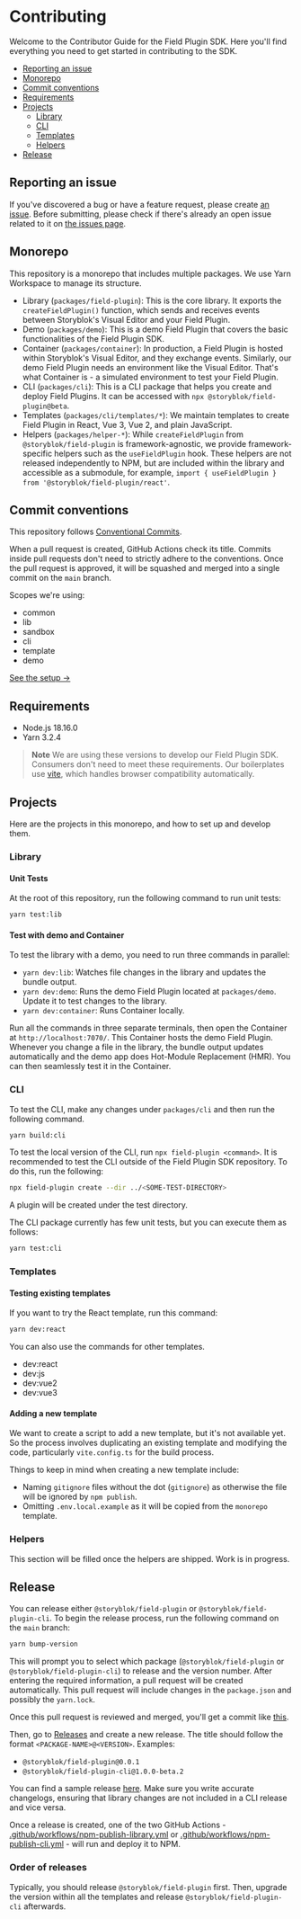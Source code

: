 # Contributing

Welcome to the Contributor Guide for the Field Plugin SDK. Here you'll find everything you need to get started in contributing to the SDK.

- [Reporting an issue](#reporting-an-issue)
- [Monorepo](#monorepo)
- [Commit conventions](#commit-conventions)
- [Requirements](#reqwuirements)
- [Projects](#projects)
  - [Library](#library)
  - [CLI](#cli)
  - [Templates](#templates)
  - [Helpers](#helpers)
- [Release](#release)

## Reporting an issue

If you've discovered a bug or have a feature request, please create [an issue](https://github.com/storyblok/field-plugin/issues/new/choose). Before submitting, please check if there's already an open issue related to it on [the issues page](https://github.com/storyblok/field-plugin/issues).

## Monorepo

This repository is a monorepo that includes multiple packages. We use Yarn Workspace to manage its structure.

- Library (`packages/field-plugin`): This is the core library. It exports the `createFieldPlugin()` function, which sends and receives events between Storyblok's Visual Editor and your Field Plugin.
- Demo (`packages/demo`): This is a demo Field Plugin that covers the basic functionalities of the Field Plugin SDK.
- Container (`packages/container`): In production, a Field Plugin is hosted within Storyblok's Visual Editor, and they exchange events. Similarly, our demo Field Plugin needs an environment like the Visual Editor. That's what Container is - a simulated environment to test your Field Plugin.
- CLI (`packages/cli`): This is a CLI package that helps you create and deploy Field Plugins. It can be accessed with `npx @storyblok/field-plugin@beta`.
- Templates (`packages/cli/templates/*`): We maintain templates to create Field Plugin in React, Vue 3, Vue 2, and plain JavaScript.
- Helpers (`packages/helper-*`): While `createFieldPlugin` from `@storyblok/field-plugin` is framework-agnostic, we provide framework-specific helpers such as the `useFieldPlugin` hook. These helpers are not released independently to NPM, but are included within the library and accessible as a submodule, for example, `import { useFieldPlugin } from '@storyblok/field-plugin/react'`.

## Commit conventions

This repository follows [Conventional Commits](https://www.conventionalcommits.org/en/v1.0.0/).

When a pull request is created, GitHub Actions check its title. Commits inside pull requests don't need to strictly adhere to the conventions. Once the pull request is approved, it will be squashed and merged into a single commit on the `main` branch.

Scopes we're using:

- common
- lib
- sandbox
- cli
- template
- demo

[See the setup →](https://github.com/storyblok/field-plugin/blob/main/.github/workflows/pr-title.yml)

## Requirements

- Node.js 18.16.0
- Yarn 3.2.4

> **Note**
> We are using these versions to develop our Field Plugin SDK. Consumers don't need to meet these requirements. Our boilerplates use [vite](https://vitejs.dev/), which handles browser compatibility automatically.

## Projects

Here are the projects in this monorepo, and how to set up and develop them.

### Library

#### Unit Tests

At the root of this repository, run the following command to run unit tests:

```sh
yarn test:lib
```

#### Test with demo and Container

To test the library with a demo, you need to run three commands in parallel:

- `yarn dev:lib`: Watches file changes in the library and updates the bundle output.
- `yarn dev:demo`: Runs the demo Field Plugin located at `packages/demo`. Update it to test changes to the library.
- `yarn dev:container`: Runs Container locally.

Run all the commands in three separate terminals, then open the Container at `http://localhost:7070/`. This Container hosts the demo Field Plugin. Whenever you change a file in the library, the bundle output updates automatically and the demo app does Hot-Module Replacement (HMR). You can then seamlessly test it in the Container.

### CLI

To test the CLI, make any changes under `packages/cli` and then run the following command.

```sh
yarn build:cli
```

To test the local version of the CLI, run `npx field-plugin <command>`. It is recommended to test the CLI outside of the Field Plugin SDK repository. To do this, run the following:

```sh
npx field-plugin create --dir ../<SOME-TEST-DIRECTORY>
```

A plugin will be created under the test directory.

The CLI package currently has few unit tests, but you can execute them as follows:

```sh
yarn test:cli
```

### Templates

#### Testing existing templates

If you want to try the React template, run this command:

```sh
yarn dev:react
```

You can also use the commands for other templates.

- dev:react
- dev:js
- dev:vue2
- dev:vue3

#### Adding a new template

We want to create a script to add a new template, but it's not available yet. So the process involves duplicating an existing template and modifying the code, particularly `vite.config.ts` for the build process.

Things to keep in mind when creating a new template include:

- Naming `gitignore` files without the dot (`gitignore`) as otherwise the file will be ignored by `npm publish`.
- Omitting `.env.local.example` as it will be copied from the `monorepo` template.

### Helpers

This section will be filled once the helpers are shipped. Work is in progress.

## Release

You can release either `@storyblok/field-plugin` or `@storyblok/field-plugin-cli`. To begin the release process, run the following command on the `main` branch:

```sh
yarn bump-version
```

This will prompt you to select which package (`@storyblok/field-plugin` or `@storyblok/field-plugin-cli`) to release and the version number. After entering the required information, a pull request will be created automatically. This pull request will include changes in the `package.json` and possibly the `yarn.lock`.

Once this pull request is reviewed and merged, you'll get a commit like [this](https://github.com/storyblok/field-plugin/commit/b4bd948ce3d26f0905352ddbe474ebc9e2f89159).

Then, go to [Releases](https://github.com/storyblok/field-plugin/releases) and create a new release. The title should follow the format `<PACKAGE-NAME>@<VERSION>`. Examples:

- `@storyblok/field-plugin@0.0.1`
- `@storyblok/field-plugin-cli@1.0.0-beta.2`

You can find a sample release [here](https://github.com/storyblok/field-plugin/releases/tag/%40storyblok%2Ffield-plugin-cli%400.0.1-beta.2). Make sure you write accurate changelogs, ensuring that library changes are not included in a CLI release and vice versa.

Once a release is created, one of the two GitHub Actions - [.github/workflows/npm-publish-library.yml](https://github.com/storyblok/field-plugin/blob/main/.github/workflows/npm-publish-library.yml) or [.github/workflows/npm-publish-cli.yml](https://github.com/storyblok/field-plugin/blob/main/.github/workflows/npm-publish-cli.yml) - will run and deploy it to NPM.

### Order of releases

Typically, you should release `@storyblok/field-plugin` first. Then, upgrade the version within all the templates and release `@storyblok/field-plugin-cli` afterwards.
